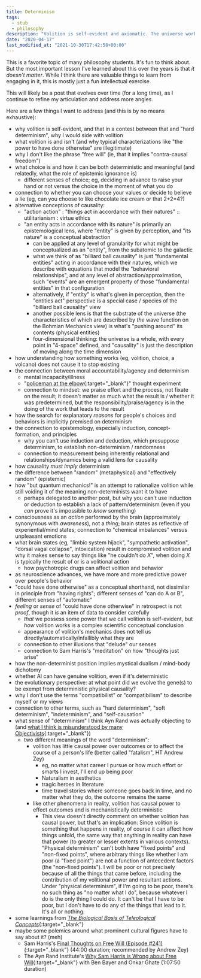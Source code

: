 ```yaml
---
title: Determinism
tags:
  - stub
  - philosophy
description: "Volition is self-evident and axiomatic. The universe works by deterministic laws. And yet choice is not an illusion. How is this possible?"
date: "2020-04-17"
last_modified_at: "2021-10-30T17:42:58+00:00"
---
```


This is a favorite topic of many philosophy students. It's fun to think about. But the most important lesson I've learned about this over the years is that _it doesn't matter_. While I think there are valuable things to learn from engaging in it, this is mostly just a fun intellectual exercise.

This will likely be a post that evolves over time (for a long time), as I continue to refine my articulation and address more angles.

Here are a few things I want to address (and this is by no means exhaustive):

* why volition is self-evident, and that in a contest between that and "hard determinism", why I would side with volition
* what volition is and isn't (and why typical characterizations like "the power to have done otherwise" are illegitimate)
* why I don't like the phrase "free will" (ie, that it implies "contra-causal freedom")
* what choice is and how it can be both deterministic and meaningful (and relatedly, what the role of epistemic ignorance is)
  * different senses of choice; eg, deciding in advance to raise your hand or not versus the choice in the moment of what you do
* connection to whether you can choose your values or decide to believe a lie (eg, can you choose to like chocolate ice cream or that 2+2=4?)
* alternative conceptions of causality:
  * "action action" : "things act in accordance with their natures" :: utilitarianism : virtue ethics
  * "an entity acts in accordance with its nature" is primarily an epistemological lens, where "entity" is given by perception, and "its nature" is a conceptual abstraction
    * can be applied at any level of granularity for what might be conceptualized as an "entity", from the subatomic to the galactic
    * what we think of as "billiard ball causality" is just "fundamental entities" acting in accordance with their natures, which we describe with equations that model the "behavioral relationships", and at any level of abstraction/approximation, such "events" are an emergent property of those "fundamental entities" in that configuration
    * alternatively, if "entity" is what's given in perception, then the "entities act" perspective is a special case / species of the "billiard ball causality" view
    * another possible lens is that the substrate of the universe (the characteristics of which are described by _the_ wave function on the Bohmian Mechanics view) is what's "pushing around" its contents (physical entities)
    * four-dimensional thinking: the universe is a whole, with every point in "4-space" defined, and "causality" is just the description of moving along the time dimension
* how understanding how something works (eg, volition, choice, a volcano) does not cause it to stop existing
* the connection between moral accountability/agency and determinism
  * mental incapacity/illness
  * "[policeman at the elbow](https://en.wikipedia.org/wiki/Irresistible_impulse){:target="&lowbar;blank"}" thought experiment
  * connection to mindset: we praise effort and the process, not fixate on the result; it doesn't matter as much what the result is / whether it was predetermined, but the responsibility/praise/agency is in the doing of the work that leads to the result
* how the search for explanatory _reasons_ for people's choices and behaviors is implicitly premised on determinism
* the connection to epistemology, especially induction, concept-formation, and principles
  * why you can't use induction and deduction, which presuppose determinism, to establish non-determinism / randomness
  * connection to measurement being inherently relational and relationships/dynamics being a valid lens for causality
* how causality _must imply_ determinism
* the difference between "random" (metaphysical) and "effectively random" (epistemic)
* how "but quantum mechanics!" is an attempt to rationalize volition while still voiding it of the meaning non-determinists want it to have
  * perhaps delegated to another post, but why you can't use induction or deduction to establish a lack of pattern/determinism (even if you _can_ prove it's impossible to _know_ something)
* consciousness as an _action_ performed by the brain (approximately synonymous with _awareness_), not a _thing_; brain states as reflective of experiential/mind states; connection to "chemical imbalances" versus unpleasant emotions
* what brain states (eg, "limbic system hijack", "sympathetic activation", "dorsal vagal collapse", intoxication) result in compromised volition and why it makes sense to say things like "he couldn't do _X_", when doing _X_ is typically the result of or is a volitional action
  * how psychotropic drugs can affect volition and behavior
* as neuroscience advances, we have more and more predictive power over people's behavior
* "could have done otherwise" as a conceptual shorthand, not dissimilar in principle from "having rights"; different senses of "can do A or B", different senses of "automatic"
* _feeling_ or _sense_ of "could have done otherwise" in retrospect is not _proof_, though it _is_ an item of data to consider carefully
  * _that_ we possess some power that we call volition is self-evident, but _how_ volition works is a complex scientific conceptual conclusion
  * appearance of volition's mechanics does not tell us directly/automatically/infallibly what they are
  * connection to other illusions that "delude" our senses
  * connection to Sam Harris's "meditation" on how "thoughts just arise"
* how the non-determinist position implies mystical dualism / mind-body dichotomy
* whether AI can have genuine volition, even if it's deterministic
* the evolutionary perspective: at what point did we evolve the gene(s) to be exempt from deterministic physical causality?
* why I don't use the terms "compatibilist" or "compatibilism" to describe myself or my views
* connection to other terms, such as "hard determinism", "soft determinism", "indeterminism", and "self-causation"
* what sense of "determinism" I think Ayn Rand was actually objecting to (and [what I think is misunderstood by many Objectivists](http://aynrandlexicon.com/lexicon/determinism.html){:target="&lowbar;blank"})
  * two different meanings of the word "determinism":
    * volition has little causal power over outcomes or to affect the course of a person's life (better called "fatalism", HT Andrew Zey)
      * eg, no matter what career I pursue or how much effort or smarts I invest, I'll end up being poor
      * Naturalism in aesthetics
      * tragic heroes in literature
      * time travel stories where someone goes back in time, and no matter what they do, the outcome remains the same
    * like other phenomena in reality, volition has causal power to effect outcomes and is mechanistically deterministic
      * This view doesn't directly comment on whether volition has causal power, but that's an implication: Since volition is something that happens in reality, of course it can affect how things unfold, the same way that anything in reality can have that power (to greater or lesser extents in various contexts). "Physical determinism" can't both have "fixed points" and "non-fixed points", where arbitrary things like whether I am poor (a "fixed point") are not a function of antecedent factors (the "non-fixed points"). I will be poor or not precisely because of all the things that came before, including the contribution of my volitional power and resultant actions. Under "physical determinism", if I'm going to be poor, there's no such thing as "no matter what I do", because whatever I do is the only thing I could do. It can't be that I have to be poor, but I don't have to do any of the things that lead to it. It's all or nothing.
* some learnings from [_The Biological Basis of Teleological Concepts_](https://www.goodreads.com/book/show/2453347.The_Biological_Basis_of_Teleological_Concepts){:target="&lowbar;blank"}
* maybe some polemics around what prominent cultural figures have to say about it? (meh)
  * Sam Harris's [Final Thoughts on Free Will (Episode #241)](https://www.youtube.com/watch?v=u45SP7Xv_oU){:target="&lowbar;blank"} (44:00 duration; recommended by Andrew Zey)
  * The Ayn Rand Institute's [Why Sam Harris is Wrong about Free Will](https://www.youtube.com/watch?v=z-rZotA6SMs){:target="&lowbar;blank"} with Ben Bayer and Onkar Ghate (1:07:50 duration)
